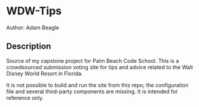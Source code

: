 # WDW-Tips

Author: Adam Beagle

## Description

Source of my capstone project for Palm Beach Code School. This is a crowdsourced submission voting site for tips and advice related to the Walt Disney World Resort in Florida. 

It is not possible to build and run the site from this repo; the configuration file and several third-party components are missing. It is intended for reference only. 